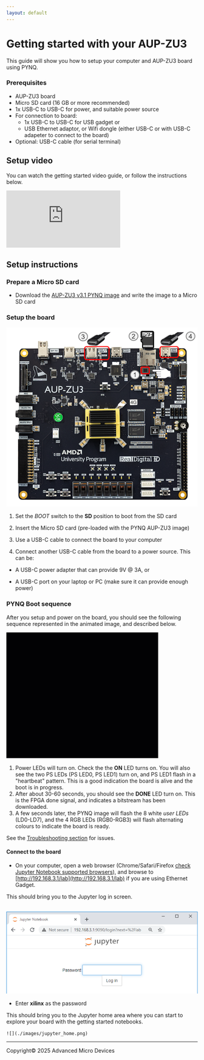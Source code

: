 ```yaml
---
layout: default
---
```


# Getting started with your AUP-ZU3

This guide will show you how to setup your computer and AUP-ZU3 board using PYNQ. 

### Prerequisites

* AUP-ZU3 board
* Micro SD card (16 GB or more recommended)
* 1x USB-C to USB-C for power, and suitable power source
* For connection to board:
  * 1x USB-C to USB-C for USB gadget or
  * USB Ethernet adaptor, or Wifi dongle (either USB-C or with USB-C adapeter to connect to the board)
* Optional: USB-C cable (for serial terminal)

## Setup video

You can watch the getting started video guide, or follow the instructions below.

<iframe class="vid" src="https://www.youtube.com/embed/KBIjj6F7lvA" frameborder="0" allow="accelerometer; autoplay; clipboard-write; encrypted-media; gyroscope; picture-in-picture" allowfullscreen></iframe>


## Setup instructions

### Prepare a Micro SD card

* Download the [AUP-ZU3 v3.1 PYNQ image](http://www.pynq.io/boards.html) and write the image to a Micro SD card

### Setup the board

![](./images/aup_zu3_setup.png)


1. Set the *BOOT* switch to the **SD** position to boot from the SD card

2. Insert the Micro SD card (pre-loaded with the PYNQ AUP-ZU3 image) 

3. Use a USB-C cable to connect the board to your computer

4. Connect another USB-C cable from the board to a power source. This can be:

  * A USB-C power adapter that can provide 9V @ 3A, or

  * A USB-C port on your laptop or PC (make sure it can provide enough power)

### PYNQ Boot sequence

After you setup and power on the board, you should see the following sequence represented in the animated image, and described below.

![](./images/aup_zu3_boot_sequence.gif)

1. Power LEDs will turn on. Check the the **ON** LED turns on. You will also see the two PS LEDs (PS LED0, PS LED1) turn on, and PS LED1 flash in a "heartbeat" pattern. This is a good indication the board is alive and the boot is in progress. 
2. After about 30-60 seconds, you should see the **DONE** LED turn on. This is the FPGA done signal, and indicates a bitstream has been downloaded. 
3. A few seconds later, the PYNQ image will flash the 8 white *user LEDs* (LD0-LD7), and the 4 RGB LEDs (RGB0-RGB3) will flash alternating colours to indicate the board is ready.

See the [Troubleshooting section](./support.md#troubleshooting) for issues.

#### Connect to the board

* On your computer, open a web browser (Chrome/Safari/Firefox [check Jupyter Notebook supported browsers](https://jupyter-notebook.readthedocs.io/en/stable/notebook.html#browser-compatibility)), and browse to [http://192.168.3.1/lab](http://192.168.3.1/lab) if you are using Ethernet Gadget.

This should bring you to the Jupyter log in screen.

​	![](./images/jupyter_login.png)

* Enter **xilinx** as the password

This should bring you to the Jupyter home area where you can start to explore your board with the getting started notebooks. 

 	![](./images/jupyter_home.png)

---------------------------------------
<p class="copyright">Copyright&copy; 2025 Advanced Micro Devices</p>



